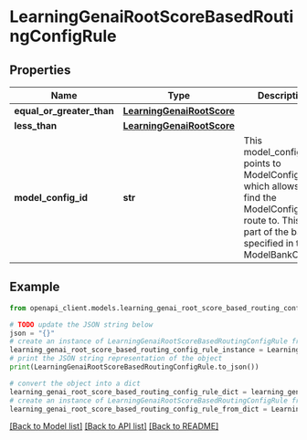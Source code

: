 # LearningGenaiRootScoreBasedRoutingConfigRule


## Properties

Name | Type | Description | Notes
------------ | ------------- | ------------- | -------------
**equal_or_greater_than** | [**LearningGenaiRootScore**](LearningGenaiRootScore.md) |  | [optional] 
**less_than** | [**LearningGenaiRootScore**](LearningGenaiRootScore.md) |  | [optional] 
**model_config_id** | **str** | This model_config_id points to ModelConfig::id which allows us to find the ModelConfig to route to. This is part of the banks specified in the ModelBankConfig. | [optional] 

## Example

```python
from openapi_client.models.learning_genai_root_score_based_routing_config_rule import LearningGenaiRootScoreBasedRoutingConfigRule

# TODO update the JSON string below
json = "{}"
# create an instance of LearningGenaiRootScoreBasedRoutingConfigRule from a JSON string
learning_genai_root_score_based_routing_config_rule_instance = LearningGenaiRootScoreBasedRoutingConfigRule.from_json(json)
# print the JSON string representation of the object
print(LearningGenaiRootScoreBasedRoutingConfigRule.to_json())

# convert the object into a dict
learning_genai_root_score_based_routing_config_rule_dict = learning_genai_root_score_based_routing_config_rule_instance.to_dict()
# create an instance of LearningGenaiRootScoreBasedRoutingConfigRule from a dict
learning_genai_root_score_based_routing_config_rule_from_dict = LearningGenaiRootScoreBasedRoutingConfigRule.from_dict(learning_genai_root_score_based_routing_config_rule_dict)
```
[[Back to Model list]](../README.md#documentation-for-models) [[Back to API list]](../README.md#documentation-for-api-endpoints) [[Back to README]](../README.md)


